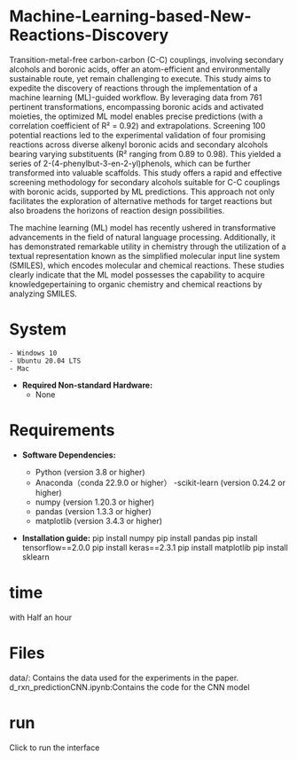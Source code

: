 # Machine-Learning-based-New-Reactions-Discovery
Transition-metal-free carbon-carbon (C-C) couplings, involving secondary alcohols and boronic acids, offer an atom-efficient and environmentally sustainable route, yet remain challenging to execute. This study aims to expedite the discovery of reactions through the implementation of a machine learning (ML)-guided workflow. By leveraging data from 761 pertinent transformations, encompassing boronic acids and activated moieties, the optimized ML model enables precise predictions (with a correlation coefficient of R² = 0.92) and extrapolations. Screening 100 potential reactions led to the experimental validation of four promising reactions across diverse alkenyl boronic acids and secondary alcohols bearing varying substituents (R² ranging from 0.89 to 0.98). This yielded a series of 2-(4-phenylbut-3-en-2-yl)phenols, which can be further transformed into valuable scaffolds. This study offers a rapid and effective screening methodology for secondary alcohols suitable for C-C couplings with boronic acids, supported by ML predictions. This approach not only facilitates the exploration of alternative methods for target reactions but also broadens the horizons of reaction design possibilities.


The machine learning (ML) model has recently ushered in transformative advancements in the field of natural language processing. Additionally, it has demonstrated remarkable utility in chemistry through the utilization of a textual representation known as the simplified molecular input line system (SMILES), which encodes molecular and chemical reactions. These studies clearly indicate that the ML model possesses the capability to acquire knowledgepertaining to organic chemistry and chemical reactions by analyzing SMILES.

# System
    - Windows 10
    - Ubuntu 20.04 LTS
    - Mac

- **Required Non-standard Hardware:** 
  - None

# Requirements
- **Software Dependencies:** 
  - Python (version 3.8 or higher)
  - Anaconda（conda 22.9.0 or higher）
  -scikit-learn (version 0.24.2 or higher)
  - numpy (version 1.20.3 or higher)
  - pandas (version 1.3.3 or higher)
  - matplotlib (version 3.4.3 or higher)

- **Installation guide:**
pip install numpy
pip install pandas
pip install tensorflow==2.0.0
pip install keras==2.3.1
pip install matplotlib
pip install sklearn
# time
with Half an hour

# Files
data/: Contains the data used for the experiments in the paper. 
d_rxn_predictionCNN.ipynb:Contains the code for the CNN model 

# run
Click to run the interface

